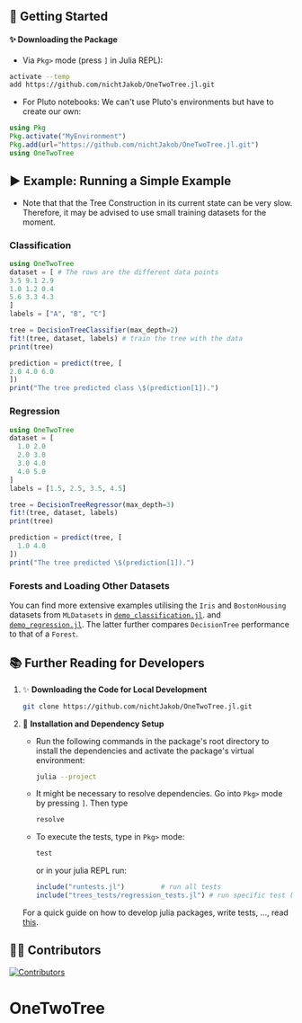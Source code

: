 ## 🚀 Getting Started

#### ✨ Downloading the Package
- Via `Pkg>` mode (press `]` in Julia REPL):

```bash
activate --temp
add https://github.com/nichtJakob/OneTwoTree.jl.git
```

- For Pluto notebooks: We can't use Pluto's environments but have to create our own:
```julia
using Pkg
Pkg.activate("MyEnvironment")
Pkg.add(url="https://github.com/nichtJakob/OneTwoTree.jl.git")
using OneTwoTree
```


## ▶️ **Example: Running a Simple Example**

- Note that that the Tree Construction in its current state can be very slow. Therefore, it may be advised to use small training datasets for the moment.

### Classification
```julia
using OneTwoTree
dataset = [ # The rows are the different data points
3.5 9.1 2.9
1.0 1.2 0.4
5.6 3.3 4.3
]
labels = ["A", "B", "C"]

tree = DecisionTreeClassifier(max_depth=2)
fit!(tree, dataset, labels) # train the tree with the data
print(tree)

prediction = predict(tree, [
2.0 4.0 6.0
])
print("The tree predicted class \$(prediction[1]).")
```

### Regression
  ```julia
  using OneTwoTree
  dataset = [
    1.0 2.0
    2.0 3.0
    3.0 4.0
    4.0 5.0
  ]
  labels = [1.5, 2.5, 3.5, 4.5]

  tree = DecisionTreeRegressor(max_depth=3)
  fit!(tree, dataset, labels)
  print(tree)

  prediction = predict(tree, [
    1.0 4.0
  ])
  print("The tree predicted \$(prediction[1]).")
  ```

### Forests and Loading Other Datasets

You can find more extensive examples utilising the `Iris` and `BostonHousing` datasets from `MLDatasets` in [`demo_classification.jl`](https://github.com/nichtJakob/OneTwoTree.jl/blob/master/demo_classification.jl). and [`demo_regression.jl`](https://github.com/nichtJakob/OneTwoTree.jl/blob/master/demo_regression.jl). The latter further compares `DecisionTree` performance to that of a `Forest`.

## 📚 **Further Reading for Developers**


1. ✨ **Downloading the Code for Local Development**

      ``` bash
      git clone https://github.com/nichtJakob/OneTwoTree.jl.git
      ```




2. 🔧 **Installation and Dependency Setup**

    - Run the following commands in the package's root directory to install the dependencies and activate the package's virtual environment:

      ```bash
      julia --project
      ```
    - It might be necessary to resolve dependencies.
    Go into `Pkg>` mode by pressing `]`. Then type
      ```julia
      resolve
      ```
   - To execute the tests, type in `Pkg>` mode:
     ```julia
     test
     ```

     or in your julia REPL run:
     ```julia
     include("runtests.jl")         # run all tests
     include("trees_tests/regression_tests.jl") # run specific test (example)
     ```

    For a quick guide on how to develop julia packages, write tests, ...,  read [this](https://adrianhill.de/julia-ml-course/write/).

## 👩‍💻 Contributors
[![Contributors](https://contrib.rocks/image?repo=nichtJakob/OneTwoTree.jl)](https://github.com/nichtJakob/OneTwoTree.jl/graphs/contributors)

# OneTwoTree